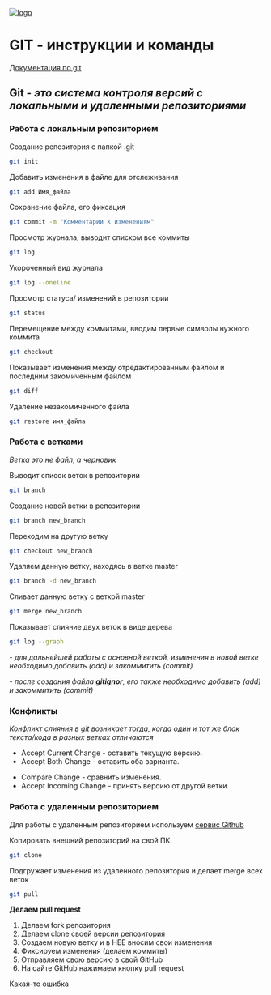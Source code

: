[![logo](git_logo.png)](https://git-scm.com/) 
# GIT - инструкции и команды

[Документация по git](https://git-scm.com/doc)  

## Git - *это система контроля версий с локальными и удаленными репозиториями*

### Работа с локальным репозиторием

Создание репозитория с папкой .git 
```sh
git init 
```
 Добавить изменения в файле для отслеживания
```sh
git add Имя_файла
```
Сохранение файла, его фиксация
```sh
git commit -m "Комментарии к изменениям" 
```
Просмотр журнала, выводит списком все коммиты
```sh
git log 
```
 Укороченный вид журнала
```sh
git log --oneline 
```
Просмотр статуса/ изменений в репозитории
```sh
git status 
```
 Перемещение между коммитами, вводим первые символы нужного коммита
```sh
git checkout 
```
Показывает изменения между отредактированным файлом и последним закомиченным файлом
```sh
git diff 
```
Удаление незакомиченного файла
```sh
git restore имя_файла 
```

### Работа с ветками

*Ветка это не файл, а черновик*

 Выводит список веток в репозитории
```sh
git branch 
```
Создание новой ветки в репозитории
```sh
git branch new_branch 
```
Переходим на другую ветку
```sh 
git checkout new_branch 
```
Удаляем данную ветку, находясь в ветке master
```sh 
git branch -d new_branch 
```
Сливает данную ветку с веткой master
```sh 
git merge new_branch  
```
Показывает слияние двух веток в виде дерева
```sh 
git log --graph 
```
*- для дальнейшей работы с основной веткой, изменения в новой ветке необходимо добавить (add) и закоммитить (commit)*

*- после создания файла __gitignor__, его также необходимо добавить (add) и закоммитить (commit)*

### Конфликты

*Конфликт слияния в git возникает тогда, когда один и тот же блок текста/кода в разных ветках отличаются*
+ Accept Current Change - оставить текущую версию.
+ Accept Both Change - оставить оба варианта.
* Compare Change - сравнить изменения.
* Accept Incoming Change - принять версию от другой ветки.

### Работа с удаленным репозиторием

Для работы с удаленным репозиторием используем [сервис Github](https://github.com/)

Копировать внешний репозиторий на свой ПК
```sh 
git clone 
```
Подгружает изменения из удаленного репозитория и делает merge всех веток 
```sh 
git pull 
```

__Делаем pull request__

1. Делаем fork репозитория
2. Делаем clone своей версии репозитория
3. Создаем новую ветку и в НЕЕ вносим свои изменения 
4. Фиксируем изменения (делаем коммиты) 
5. Отправляем свою версию в свой GitHub 
6. На сайте GitHub нажимаем кнопку pull request

Какая-то ошибка